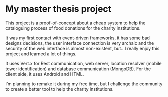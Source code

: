 My master thesis project
=====

This project is a proof-of-concept about a cheap system to help the cataloguing process of food donations for the charity institutions.

It was my first contact with event-driven frameworks, it has some bad designs decisions, the user interface connection is very archaic and the security of the web interface is almost non-existent, but…I really enjoy this project and learned a lot of things. 

It uses Vert.x for Rest communication, web server, location resolver (mobile tower identification) and database communication (MongoDB). For the client side, it uses Android and HTML.

I’m planning to remake it during my free time, but I challenge the community to create a better tool to help the charity institutions.
